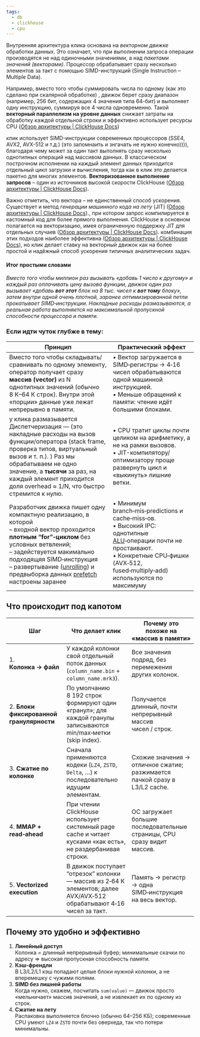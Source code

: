 ```yaml
---
tags:
  - db
  - clickhouse
  - cpu
---
```

Внутренняя архитектура клика основана на _векторном движке_ обработки данных. Это означает, что при выполнении запроса операции производятся не над одиночными значениями, а над _пакетами значений (векторами)_. Процессор обрабатывает сразу несколько элементов за такт с помощью SIMD-инструкций (Single Instruction – Multiple Data).

Например, вместо того чтобы суммировать числа по одному (как это сделано при скалярной обработке) , движок берет сразу диапазон (например, 256 бит, содержащих 4 значения типа 64-бит) и выполняет одну инструкцию, суммируя все 4 числа одновременно. Такой **векторный параллелизм на уровне данных** снижает затраты на обработку каждой отдельной строки и эффективно использует ресурсы CPU ([Обзор архитектуры | ClickHouse Docs](https://clickhouse.com/docs/ru/development/architecture#:~:text=ClickHouse%20%E2%80%93%20%D1%8D%D1%82%D0%BE%20%D0%B8%D1%81%D1%82%D0%B8%D0%BD%D0%BD%D0%B0%D1%8F%20%D0%BA%D0%BE%D0%BB%D0%BE%D0%BD%D0%BE%D1%87%D0%BD%D0%B0%D1%8F,%D1%81%D0%BD%D0%B8%D0%B7%D0%B8%D1%82%D1%8C%20%D1%81%D1%82%D0%BE%D0%B8%D0%BC%D0%BE%D1%81%D1%82%D1%8C%20%D1%84%D0%B0%D0%BA%D1%82%D0%B8%D1%87%D0%B5%D1%81%D0%BA%D0%BE%D0%B9%20%D0%BE%D0%B1%D1%80%D0%B0%D0%B1%D0%BE%D1%82%D0%BA%D0%B8%20%D0%B4%D0%B0%D0%BD%D0%BD%D1%8B%D1%85)) 

клик использует SIMD-инструкции современных процессоров (SSE4, AVX2, AVX-512 и т.д.) (это запомнаить и знгачать не нужно конечно)))), благодаря чему может за один такт выполнять сразу несколько однотипных операций над массивом данных. В классическом построчном исполнении на каждый элемент данных приходится отдельный цикл загрузки и вычисления, тогда как в клик это делается пакетно для многих элементов. **Векторизованное выполнение запросов** – один из источников высокой скорости ClickHouse ([Обзор архитектуры | ClickHouse Docs](https://clickhouse.com/docs/ru/development/architecture#:~:text=ClickHouse%20%E2%80%93%20%D1%8D%D1%82%D0%BE%20%D0%B8%D1%81%D1%82%D0%B8%D0%BD%D0%BD%D0%B0%D1%8F%20%D0%BA%D0%BE%D0%BB%D0%BE%D0%BD%D0%BE%D1%87%D0%BD%D0%B0%D1%8F,%D1%81%D0%BD%D0%B8%D0%B7%D0%B8%D1%82%D1%8C%20%D1%81%D1%82%D0%BE%D0%B8%D0%BC%D0%BE%D1%81%D1%82%D1%8C%20%D1%84%D0%B0%D0%BA%D1%82%D0%B8%D1%87%D0%B5%D1%81%D0%BA%D0%BE%D0%B9%20%D0%BE%D0%B1%D1%80%D0%B0%D0%B1%D0%BE%D1%82%D0%BA%D0%B8%20%D0%B4%D0%B0%D0%BD%D0%BD%D1%8B%D1%85)).

Важно отметить, что вектора – не единственный способ ускорения. Существует и метод _генерации машинного кода на лету_ (JIT) ([Обзор архитектуры | ClickHouse Docs](https://clickhouse.com/docs/ru/development/architecture#:~:text=%D0%A1%D1%83%D1%89%D0%B5%D1%81%D1%82%D0%B2%D1%83%D0%B5%D1%82%20%D0%B4%D0%B2%D0%B0%20%D1%80%D0%B0%D0%B7%D0%BD%D1%8B%D1%85%20%D0%BF%D0%BE%D0%B4%D1%85%D0%BE%D0%B4%D0%B0%20%D0%B4%D0%BB%D1%8F,%D0%98%D1%81%D1%81%D0%BB%D0%B5%D0%B4%D0%BE%D0%B2%D0%B0%D1%82%D0%B5%D0%BB%D1%8C%D1%81%D0%BA%D0%B0%D1%8F%20%D1%81%D1%82%D0%B0%D1%82%D1%8C%D1%8F))., при котором запрос компилируется в кастомный код для более прямого выполнения. ClickHouse в основном полагается на векторизацию, имея ограниченную поддержку JIT для отдельных случаев ([Обзор архитектуры | ClickHouse Docs](https://clickhouse.com/docs/ru/development/architecture#:~:text=%D0%A1%D1%83%D1%89%D0%B5%D1%81%D1%82%D0%B2%D1%83%D0%B5%D1%82%20%D0%B4%D0%B2%D0%B0%20%D1%80%D0%B0%D0%B7%D0%BD%D1%8B%D1%85%20%D0%BF%D0%BE%D0%B4%D1%85%D0%BE%D0%B4%D0%B0%20%D0%B4%D0%BB%D1%8F,%D0%98%D1%81%D1%81%D0%BB%D0%B5%D0%B4%D0%BE%D0%B2%D0%B0%D1%82%D0%B5%D0%BB%D1%8C%D1%81%D0%BA%D0%B0%D1%8F%20%D1%81%D1%82%D0%B0%D1%82%D1%8C%D1%8F)). комбинация этих подходов наиболее эффективна ([Обзор архитектуры | ClickHouse Docs](https://clickhouse.com/docs/ru/development/architecture#:~:text=%D0%B5%D0%B4%D0%B8%D0%BD%D0%B8%D1%86%D1%8B%20CPU%20%D0%B8%20%D0%BA%D0%BE%D0%BD%D0%B2%D0%B5%D0%B9%D0%B5%D1%80,%D0%B3%D0%B5%D0%BD%D0%B5%D1%80%D0%B0%D1%86%D0%B8%D0%B8%20%D0%BA%D0%BE%D0%B4%D0%B0%20%D0%B2%D0%BE%20%D0%B2%D1%80%D0%B5%D0%BC%D1%8F%20%D0%B2%D1%8B%D0%BF%D0%BE%D0%BB%D0%BD%D0%B5%D0%BD%D0%B8%D1%8F)), но клик делает ставку на векторный движок как на более простой и надёжный способ ускорения типичных аналитических задач.

#### Итог простыми словами

_Вместо того чтобы миллион раз вызывать «добавь 1 число к другому» и каждый раз оплачивать цену вызова функции, движок один раз вызывает «добавь **вот этот** блок на 8 тыс. чисел к **вот тому** блоку», затем внутри одной очень плотной, заранее оптимизированной петли прокатывает SIMD‑инструкции. Накладные расходы размазываются, а реальная работа выполняется на максимальной пропускной способности процессора и памяти._

### Если идти чуток глубже в тему:

| Принцип                                                                                                                                                                                                                                                                                                                                                                                       | Практический эффект                                                                                                                                                                                                                                                                                                                                                                                                             |
| --------------------------------------------------------------------------------------------------------------------------------------------------------------------------------------------------------------------------------------------------------------------------------------------------------------------------------------------------------------------------------------------- | ------------------------------------------------------------------------------------------------------------------------------------------------------------------------------------------------------------------------------------------------------------------------------------------------------------------------------------------------------------------------------------------------------------------------------- |
| Вместо того чтобы складывать/сравнивать по одному элементу, оператор получает сразу **массив (vector)** из N однотипных значений (обычно 8 К–64 К строк). Внутри этой «порции» данные уже лежат непрерывно в памяти.                                                                                                                                                                          | • Вектор загружается в SIMD‑регистры → 4‑16 чисел обрабатываются одной машинной инструкцией.  <br>• Меньше обращений к памяти: чтение идёт большими блоками.                                                                                                                                                                                                                                                                    |
| у клика размазывается Диспетчеризация — (это накладные расходы на вызов функции/оператора (stack frame, проверка типов, виртуальный вызов и т. п.). ) Раз мы обрабатываем не одно значение, а **тысячи** за раз, на каждый элемент приходится доля overhead ≈ 1/N, что быстро стремится к нулю.                                                                                               | • CPU тратит циклы почти целиком на арифметику, а не на рамки вызовов.  <br>• JIT-компилятору/оптимизатору проще развернуть цикл и «выкинуть» лишние ветки.                                                                                                                                                                                                                                                                     |
| Разработчик движка пишет одну компактную реализацию, в которой  <br>– входной вектор проходится **плотным “for”‑циклом** без условных ветвлений;  <br>– задействуется макимально подходящяя SIMD‑инструкция<br>– развертывание ([unrolling](https://en.wikipedia.org/wiki/Loop_unrolling)) и предвыборка данных [prefetch](https://en.wikipedia.org/wiki/Cache_prefetching) настроены заранее | • Минимум branch‑mis‑predictions и cache‑miss‑ов.  <br>• Высокий IPC: однотипные [ALU](https://ru.wikipedia.org/wiki/%D0%90%D1%80%D0%B8%D1%84%D0%BC%D0%B5%D1%82%D0%B8%D0%BA%D0%BE-%D0%BB%D0%BE%D0%B3%D0%B8%D1%87%D0%B5%D1%81%D0%BA%D0%BE%D0%B5_%D1%83%D1%81%D1%82%D1%80%D0%BE%D0%B9%D1%81%D1%82%D0%B2%D0%BE)‑операции почти не простаивают.  <br>• Конкретные CPU‑фишки (AVX‑512, fused‑multiply‑add) используются по максимуму |

## Что происходит под капотом

| Шаг                                      | Что делает клик                                                                                                       | Почему это похоже на «массив в памяти»                                     |
| ---------------------------------------- | --------------------------------------------------------------------------------------------------------------------- | -------------------------------------------------------------------------- |
| 1. **Колонка → файл**                    | У каждой колонки свой отдельный поток данных (`column_name.bin` + `column_name.mrk3`).                                | Все значения подряд, без перемежения других колонок.                       |
| 2. **Блоки фиксированной гранулярности** | По умолчанию 8 192 строк формируют один «гранул»; для каждой гранулы записываются min/max‑метки (skip index).         | Получается длинный, почти непрерывный массив чисел / строк.                |
| 3. **Сжатие по колонке**                 | Сначала применяются кодеки (`LZ4`, `ZSTD`, `Delta`, …) к последовательно идущим элементам.                            | Схожие значения → отличное сжатие; разжимается пачкой сразу в L3/L2 cache. |
| 4. **MMAP + read‑ahead**                 | При чтении ClickHouse использует системный page cache и читает кусками «как есть», не раздербанивая строки.           | ОС загружает большие последовательные страницы, CPU сразу видит массив.    |
| 5. **Vectorized execution**              | В движок поступает “отрезок” колонки — массив из 2‑64 К элементов; далее AVX/AVX‑512 обрабатывают 4‑16 чисел за такт. | Память → регистр → одна SIMD‑инструкция на весь вектор.                    |
## Почему это удобно и эффективно

1. **Линейный доступ**  
    Колонка = длинный непрерывный буфер; минимальные скачки по адресу ⇒ высокая пропускная способность памяти.
2. **Кэш‑френдли**  
    В L3/L2/L1 кэш попадают целые блоки нужной колонки, а не вперемешку с чужими полями.
3. **SIMD без лишней работы**  
    Когда нужно, скажем, посчитать `sum(value)` — движок просто «мельничает» массив значений, а не извлекает их по одному из строк.
4. **Сжатие на лету**  
    Распаковка выполняется блочно (обычно 64–256 КБ); современные CPU умеют `LZ4` и `ZSTD` почти без оверхеда, так что потери минимальны.
